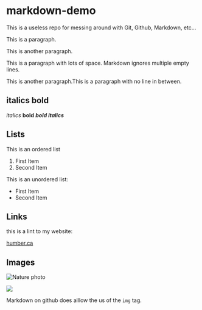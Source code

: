# markdown-demo

This is a useless repo for messing around with Git, Github, Markdown, etc...

This is a paragraph.

This is another paragraph.

This is a paragraph with lots of space. Markdown ignores multiple empty lines.

This is another paragraph.This is a paragraph with no line in between.

## italics bold 

*italics* **bold** ***bold italics***

## Lists

This is an ordered list

1. First Item
2. Second Item

This is an unordered list:

- First Item
- Second Item

## Links
this is a lint to my website:

[humber.ca](https//humber.ca)

## Images

![Nature photo](https://images.unsplash.com/photo-1501854140801-50d01698950b?ixlib=rb-4.0.3&ixid=MnwxMjA3fDB8MHxwaG90by1wYWdlfHx8fGVufDB8fHx8&auto=format&fit=crop&w=1275&q=80)

<img src="https://unsplash.com/photos/01_igFr7hd4">

Markdown on github does alllow the us of the `img` tag.




